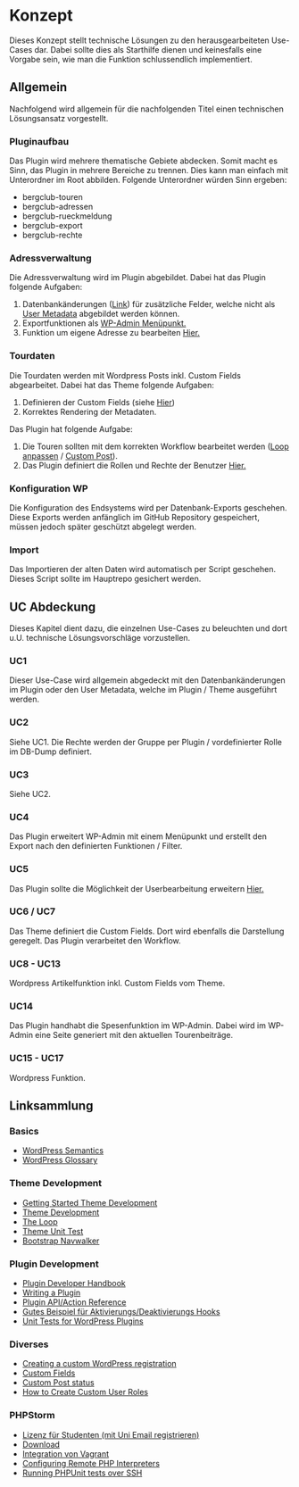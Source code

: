 # Konzept

Dieses Konzept stellt technische Lösungen zu den herausgearbeiteten Use-Cases dar. Dabei sollte dies als Starthilfe dienen und keinesfalls eine Vorgabe sein, wie man die Funktion schlussendlich implementiert.

## Allgemein

Nachfolgend wird allgemein für die nachfolgenden Titel einen technischen Lösungsansatz vorgestellt.

### Pluginaufbau

Das Plugin wird mehrere thematische Gebiete abdecken. Somit macht es Sinn, das Plugin in mehrere Bereiche zu trennen. Dies kann man einfach mit Unterordner im Root abbilden. Folgende Unterordner würden Sinn ergeben:

- bergclub-touren
- bergclub-adressen
- bergclub-rueckmeldung
- bergclub-export
- bergclub-rechte

### Adressverwaltung

Die Adressverwaltung wird im Plugin abgebildet. Dabei hat das Plugin folgende Aufgaben:

1. Datenbankänderungen ([Link](https://codex.wordpress.org/Creating_Tables_with_Plugins)) für zusätzliche Felder, welche nicht als [User Metadata](https://developer.wordpress.org/plugins/users/working-with-user-metadata/) abgebildet werden können. 
2. Exportfunktionen als [WP-Admin Menüpunkt.](https://developer.wordpress.org/plugins/administration-menus/)
3. Funktion um eigene Adresse zu bearbeiten [Hier.](https://developer.wordpress.org/plugins/users/roles-and-capabilities/)

### Tourdaten

Die Tourdaten werden mit Wordpress Posts inkl. Custom Fields abgearbeitet. Dabei hat das Theme folgende Aufgaben:

1. Definieren der Custom Fields (siehe [Hier](https://developer.wordpress.org/plugins/metadata/))
2. Korrektes Rendering der Metadaten.

Das Plugin hat folgende Aufgabe:

1. Die Touren sollten mit dem korrekten Workflow bearbeitet werden ([Loop anpassen](https://codex.wordpress.org/The_Loop) / [Custom Post](https://developer.wordpress.org/plugins/post-types/)).
2. Das Plugin definiert die Rollen und Rechte der Benutzer [Hier.](https://developer.wordpress.org/plugins/users/roles-and-capabilities/)


### Konfiguration WP

Die Konfiguration des Endsystems wird per Datenbank-Exports geschehen. Diese Exports werden anfänglich im GitHub Repository gespeichert, müssen jedoch später geschützt abgelegt werden.

### Import

Das Importieren der alten Daten wird automatisch per Script geschehen. Dieses Script sollte im Hauptrepo gesichert werden.


## UC Abdeckung

Dieses Kapitel dient dazu, die einzelnen Use-Cases zu beleuchten und dort u.U. technische Lösungsvorschläge vorzustellen.

### UC1

Dieser Use-Case wird allgemein abgedeckt mit den Datenbankänderungen im Plugin oder den User Metadata, welche im Plugin / Theme ausgeführt werden. 

### UC2

Siehe UC1. Die Rechte werden der Gruppe per Plugin / vordefinierter Rolle im DB-Dump definiert. 

### UC3

Siehe UC2.

### UC4

Das Plugin erweitert WP-Admin mit einem Menüpunkt und erstellt den Export nach den definierten Funktionen / Filter.

### UC5

Das Plugin sollte die Möglichkeit der Userbearbeitung erweitern [Hier.](https://developer.wordpress.org/plugins/hooks/actions/)

### UC6 / UC7

Das Theme definiert die Custom Fields. Dort wird ebenfalls die Darstellung geregelt. Das Plugin verarbeitet den Workflow.

### UC8 - UC13

Wordpress Artikelfunktion inkl. Custom Fields vom Theme.

### UC14

Das Plugin handhabt die Spesenfunktion im WP-Admin. Dabei wird im WP-Admin eine Seite generiert mit den aktuellen Tourenbeiträge.

### UC15 - UC17

Wordpress Funktion. 

## Linksammlung

### Basics	
- [WordPress Semantics](https://codex.wordpress.org/WordPress_Semantics)
- [WordPress Glossary](https://codex.wordpress.org/Glossary)
### Theme Development	
- [Getting Started Theme Development](https://developer.wordpress.org/themes/getting-started/)
- [Theme Development](https://codex.wordpress.org/Theme_Development)
- [The Loop](https://codex.wordpress.org/The_Loop)
- [Theme Unit Test](https://codex.wordpress.org/Theme_Unit_Test)
- [Bootstrap Navwalker](https://github.com/twittem/wp-bootstrap-navwalker)
### Plugin Development
- [Plugin Developer Handbook](https://developer.wordpress.org/plugins/)
- [Writing a Plugin](https://codex.wordpress.org/Writing_a_Plugin)
- [Plugin API/Action Reference](https://codex.wordpress.org/Plugin_API/Action_Reference)
- [Gutes Beispiel für Aktivierungs/Deaktivierungs Hooks](http://wordpress.stackexchange.com/questions/25910/uninstall-activate-deactivate-a-plugin-typical-features-how-to/25979#25979)
- [Unit Tests for WordPress Plugins](https://pippinsplugins.com/unit-tests-wordpress-plugins-setting-up-testing-suite/)
### Diverses
- [Creating a custom WordPress registration](https://code.tutsplus.com/tutorials/creating-a-custom-wordpress-registration-form-plugin--cms-20968)
- [Custom Fields](https://codex.wordpress.org/Custom_Fields)
- [Custom Post status](http://jamescollings.co.uk/blog/wordpress-create-custom-post-status/)
- [How to Create Custom User Roles](https://managewp.com/create-custom-user-roles-wordpress)
### PHPStorm
- [Lizenz für Studenten (mit Uni Email registrieren)](https://www.jetbrains.com/shop/eform/students)
- [Download](https://www.jetbrains.com/phpstorm/)
- [Integration von Vagrant](https://confluence.jetbrains.com/display/PhpStorm/Getting+started+with+Vagrant+in+PhpStorm)
- [Configuring Remote PHP Interpreters](https://www.jetbrains.com/help/phpstorm/2016.3/configuring-remote-php-interpreters.html)
- [Running PHPUnit tests over SSH](https://confluence.jetbrains.com/display/PhpStorm/Running+PHPUnit+tests+over+SSH+on+a+remote+server+with+PhpStorm)
